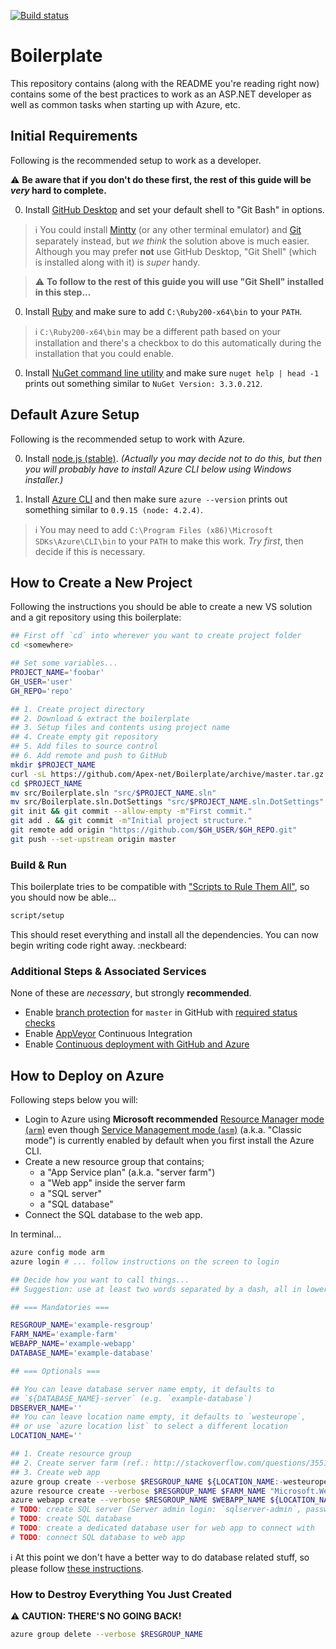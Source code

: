 [![Build status](https://ci.appveyor.com/api/projects/status/ok1nqa448ailsxq3?svg=true)](https://ci.appveyor.com/project/apexnet-admin/boilerplate)

Boilerplate
===========

This repository contains (along with the README you're reading right now) contains some of the best practices to work as an ASP.NET developer as well as common tasks when starting up with Azure, etc.


## Initial Requirements

Following is the recommended setup to work as a developer.

:warning: **Be aware that if you don't do these first, the rest of this guide will be _very_ hard to complete.**

0. Install [GitHub Desktop](https://desktop.github.com/) and set your default shell to "Git Bash" in options.

  > :information_source: You could install [Mintty](https://mintty.github.io/) (or any other terminal emulator) and [Git](https://git-scm.com/downloads) separately instead, but _we think_ the solution above is much easier. Although you may prefer **not** use GitHub Desktop, "Git Shell" (which is installed along with it) is *super* handy.

  > :warning: **To follow to the rest of this guide you will use "Git Shell" installed in this step...**

0. Install [Ruby](http://rubyinstaller.org/) and make sure to add `C:\Ruby200-x64\bin` to your `PATH`.

  > :information_source: `C:\Ruby200-x64\bin` may be a different path based on your installation and there's a checkbox to do this automatically during the installation that you could enable.

0. Install [NuGet command line utility](https://docs.nuget.org/consume/command-line-reference#user-content-installing) and make sure `nuget help | head -1` prints out something similar to `NuGet Version: 3.3.0.212`.


## Default Azure Setup

Following is the recommended setup to work with Azure.

0. Install [node.js (stable)](https://nodejs.org/en/#download). _(Actually you may decide not to do this, but then you will probably have to install Azure CLI below using Windows installer.)_

0. Install [Azure CLI](https://azure.microsoft.com/en-us/documentation/articles/xplat-cli-install/) and then make sure `azure --version` prints out something similar to `0.9.15 (node: 4.2.4)`.

  > :information_source: You may need to add `C:\Program Files (x86)\Microsoft SDKs\Azure\CLI\bin` to your `PATH` to make this work. _Try first_, then decide if this is necessary.


## How to Create a New Project

Following the instructions you should be able to create a new VS solution and a git repository using this boilerplate:

```bash
## First off `cd` into wherever you want to create project folder
cd <somewhere>

## Set some variables...
PROJECT_NAME='foobar'
GH_USER='user'
GH_REPO='repo'

## 1. Create project directory
## 2. Download & extract the boilerplate
## 3. Setup files and contents using project name
## 4. Create empty git repository
## 5. Add files to source control
## 6. Add remote and push to GitHub
mkdir $PROJECT_NAME
curl -sL https://github.com/Apex-net/Boilerplate/archive/master.tar.gz | tar -xzC $PROJECT_NAME --strip-components=1
cd $PROJECT_NAME
mv src/Boilerplate.sln "src/$PROJECT_NAME.sln"
mv src/Boilerplate.sln.DotSettings "src/$PROJECT_NAME.sln.DotSettings"
git init && git commit --allow-empty -m"First commit."
git add . && git commit -m"Initial project structure."
git remote add origin "https://github.com/$GH_USER/$GH_REPO.git"
git push --set-upstream origin master
```

### Build & Run

This boilerplate tries to be compatible with ["Scripts to Rule Them All"](https://github.com/github/scripts-to-rule-them-all), so you should now be able...

```bash
script/setup
```

This should reset everything and install all the dependencies. You can now begin writing code right away. :neckbeard:

### Additional Steps & Associated Services

None of these are _necessary_, but strongly **recommended**.

* Enable [branch protection](https://help.github.com/articles/configuring-protected-branches/) for `master` in GitHub with [required status checks](https://help.github.com/articles/enabling-required-status-checks/)
* Enable [AppVeyor](https://www.appveyor.com) Continuous Integration
* Enable [Continuous deployment with GitHub and Azure](https://github.com/blog/2056-automating-code-deployment-with-github-and-azure)


## How to Deploy on Azure

Following steps below you will:

* Login to Azure using **Microsoft recommended** [Resource Manager mode (`arm`)](https://azure.microsoft.com/en-us/documentation/articles/virtual-machines-command-line-tools/) even though [Service Management mode (`asm`)](https://azure.microsoft.com/en-us/documentation/articles/azure-cli-arm-commands/) (a.k.a. "Classic mode") is currently enabled by default when you first install the Azure CLI.
* Create a new resource group that contains;
  * a "App Service plan" (a.k.a. "server farm")
  * a "Web app" inside the server farm
  * a "SQL server"
  * a "SQL database"
* Connect the SQL database to the web app.

In terminal...

```bash
azure config mode arm
azure login # ... follow instructions on the screen to login

## Decide how you want to call things...
## Suggestion: use at least two words separated by a dash, all in lower case.

## === Mandatories ===

RESGROUP_NAME='example-resgroup'
FARM_NAME='example-farm'
WEBAPP_NAME='example-webapp'
DATABASE_NAME='example-database'

## === Optionals ===

## You can leave database server name empty, it defaults to
## `${DATABASE_NAME}-server` (e.g. `example-database`)
DBSERVER_NAME=''
## You can leave location name empty, it defaults to `westeurope`,
## or use `azure location list` to select a different location
LOCATION_NAME=''

## 1. Create resource group
## 2. Create server farm (ref.: http://stackoverflow.com/questions/35511709/create-a-server-farm-aka-app-service-plan-from-the-command-line/)
## 3. Create web app
azure group create --verbose $RESGROUP_NAME ${LOCATION_NAME:-westeurope}
azure resource create --verbose $RESGROUP_NAME $FARM_NAME "Microsoft.Web/ServerFarms" ${LOCATION_NAME:-westeurope} "2015-06-01" --properties "{\"sku\":{\"tier\": \"Free\"},\"numberOfWorkers\":1,\"workerSize\": \"Small\"}"
azure webapp create --verbose $RESGROUP_NAME $WEBAPP_NAME ${LOCATION_NAME:-westeurope} $FARM_NAME
# TODO: create SQL server (Server admin login: `sqlserver-admin`, password: `!2e4567B`)
# TODO: create SQL database
# TODO: create a dedicated database user for web app to connect with
# TODO: connect SQL database to web app
```

:information_source: At this point we don't have a better way to do database related stuff, so please follow [these instructions](https://github.com/Apex-net/Boilerplate/blob/master/HOWTO_DATABASE.md).

### How to Destroy Everything You Just Created

:warning: **CAUTION: THERE'S NO GOING BACK!**

```bash
azure group delete --verbose $RESGROUP_NAME
```
